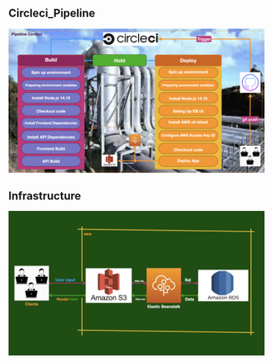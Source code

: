 ## Circleci_Pipeline
![Circleci_Pipeline](Circleci_Pipeline.png)

## Infrastructure
![Infrastructure](Infrastructure.png)